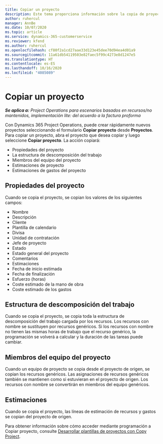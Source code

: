 ```yaml
---
title: Copiar un proyecto
description: Este tema proporciona información sobre la copia de proyectos en Dynamics 365 Project Operations.
author: ruhercul
manager: AnnBe
ms.date: 10/07/2020
ms.topic: article
ms.service: dynamics-365-customerservice
ms.reviewer: kfend
ms.author: ruhercul
ms.openlocfilehash: cf80f2a1cd27aae33d123e45dee70d94ea4d01a9
ms.sourcegitcommit: 11a61db54119503e82faec5f99c4273e8d1247e5
ms.translationtype: HT
ms.contentlocale: es-ES
ms.lasthandoff: 10/16/2020
ms.locfileid: "4085089"
---
```

# <a name="copy-a-project"></a>Copiar un proyecto

_**Se aplica a:** Project Operations para escenarios basados en recursos/no mantenidos, implementación lite: del acuerdo a la factura proforma_

Con Dynamics 365 Project Operations, puede crear rápidamente nuevos proyectos seleccionando el formulario **Copiar proyecto** desde **Proyectos**. Para copiar un proyecto, abra el proyecto que desea copiar y luego seleccione **Copiar proyecto**. La acción copiará:

- Propiedades del proyecto
- La estructura de descomposición del trabajo
- Miembros del equipo del proyecto
- Estimaciones de proyecto
- Estimaciones de gastos del proyecto

## <a name="project-properties"></a>Propiedades del proyecto

Cuando se copia el proyecto, se copian los valores de los siguientes campos:

- Nombre
- Descripción
- Cliente
- Plantilla de calendario
- Divisa
- Unidad de contratación
- Jefe de proyecto
- Estado
- Estado general del proyecto
- Comentarios
- Estimaciones
- Fecha de inicio estimada
- Fecha de finalización
- Esfuerzo (horas)
- Coste estimado de la mano de obra
- Coste estimado de los gastos

## <a name="work-breakdown-structure"></a>Estructura de descomposición del trabajo

Cuando se copia el proyecto, se copia toda la estructura de descomposición del trabajo cargada por los recursos. Los recursos con nombre se sustituyen por recursos genéricos. Si los recursos con nombre no tienen las mismas horas de trabajo que el recurso genérico, la programación se volverá a calcular y la duración de las tareas puede cambiar.

## <a name="project-team-members"></a>Miembros del equipo del proyecto

Cuando un equipo de proyecto se copia desde el proyecto de origen, se copian los recursos genéricos. Las asignaciones de recursos genéricos también se mantienen como si estuvieran en el proyecto de origen. Los recursos con nombre se convertirán en miembros del equipo genéricos.

## <a name="estimates"></a>Estimaciones

Cuando se copia el proyecto, las líneas de estimación de recursos y gastos se copian del proyecto de origen. 

Para obtener información sobre cómo acceder mediante programación a Copiar proyecto, consulte [Desarrollar plantillas de proyectos con Copy Project](dev-copy-project.md).
